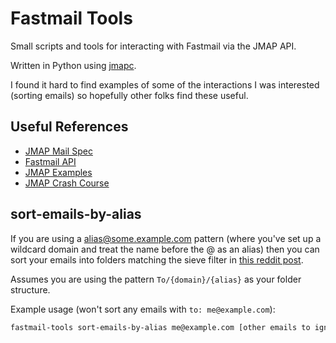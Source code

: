 # Fastmail Tools

Small scripts and tools for interacting with Fastmail via the JMAP API.

Written in Python using [jmapc](https://github.com/smkent/jmapc).

I found it hard to find examples of some of the interactions I was interested (sorting emails) so hopefully other folks find these useful.


## Useful References

- [JMAP Mail Spec](https://jmap.io/spec-mail.html)
- [Fastmail API](https://www.fastmail.com/for-developers/integrating-with-fastmail/)
- [JMAP Examples](https://github.com/fastmail/JMAP-Samples/tree/main/python3)
- [JMAP Crash Course](https://jmap.io/crash-course.html)

## sort-emails-by-alias

If you are using a alias@some.example.com pattern (where you've set up a wildcard domain and treat the name before the @ as an alias) then you can sort your emails into folders matching the sieve filter in [this reddit post](https://www.reddit.com/r/fastmail/comments/pjr3u8/help_sieve_how_to_dynamically_filtersort_emails/).

Assumes you are using the pattern `To/{domain}/{alias}` as your folder structure.

Example usage (won't sort any emails with `to: me@example.com`):

```sh
fastmail-tools sort-emails-by-alias me@example.com [other emails to ignore ...]
```
